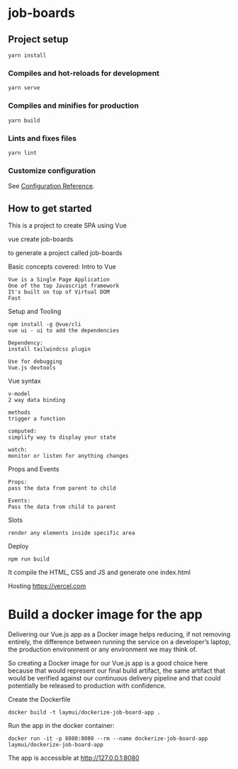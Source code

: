 # job-boards

## Project setup
```
yarn install
```

### Compiles and hot-reloads for development
```
yarn serve
```

### Compiles and minifies for production
```
yarn build
```

### Lints and fixes files
```
yarn lint
```

### Customize configuration
See [Configuration Reference](https://cli.vuejs.org/config/).


## How to get started ##
This is a project to create SPA using Vue

vue create job-boards

to generate a project called job-boards

Basic concepts covered:
Intro to Vue
```
Vue is a Single Page Application
One of the top Javascript framework
It's built on top of Virtual DOM
Fast
```

Setup and Tooling
```
npm install -g @vue/cli
vue ui - ui to add the dependencies

Dependency: 
install tailwindcss plugin

Use for debugging
Vue.js devtools
```

Vue syntax
```
v-model
2 way data binding

methods
trigger a function

computed:
simplify way to display your state

watch:
monitor or listen for anything changes
```

Props and Events
```
Props:
pass the data from parent to child

Events:
Pass the data from child to parent
```

Slots
```
render any elements inside specific area
```

Deploy
```
npm run build
```
It compile the HTML, CSS and JS and generate one index.html

Hosting
https://vercel.com


# Build a docker image for the app

Delivering our Vue.js app as a Docker image helps reducing, 
if not removing entirely, the difference between running the service on a developer’s laptop, the production environment or any environment we may think of.

So creating a Docker image for our Vue.js app is a good choice here because that would represent our final build artifact, the same artifact that would be verified against our continuous delivery pipeline and that could potentially be released to production with confidence.

Create the Dockerfile
```
docker build -t laymui/dockerize-job-board-app .
```
Run the app in the docker container:
```
docker run -it -p 8080:8080 --rm --name dockerize-job-board-app laymui/dockerize-job-board-app 
```
The app is accessible at
http://127.0.0.1:8080